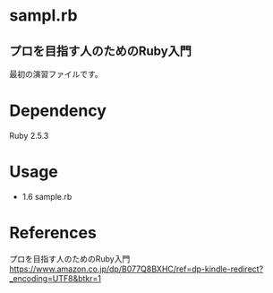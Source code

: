 # sampl.rb
## プロを目指す人のためのRuby入門
最初の演習ファイルです。

# Dependency
Ruby 2.5.3

# Usage
* 1.6 sample.rb

# References
プロを目指す人のためのRuby入門　https://www.amazon.co.jp/dp/B077Q8BXHC/ref=dp-kindle-redirect?_encoding=UTF8&btkr=1